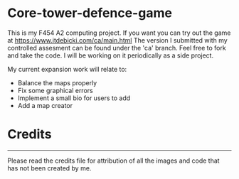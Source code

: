 # Core-tower-defence-game
This is my F454 A2 computing project. If you want you can try out the game at https://www.itdebicki.com/ca/main.html
The version I submitted with my controlled assesment can be found under the 'ca' branch.
Feel free to fork and take the code. I will be working on it periodically as a side project.

My current expansion work will relate to:

- Balance the maps properly
- Fix some graphical errors
- Implement a small bio for users to add
- Add a map creator


# Credits
----
Please read the credits file for attribution of all the images and code that has not been created by me.
